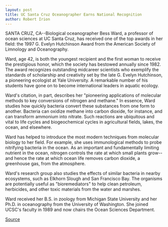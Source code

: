 ```yaml
---
layout: post
title: UC Santa Cruz Oceanographer Earns National Recognition
author: Robert Irion
---
```


SANTA CRUZ, CA--Biological oceanographer Bess Ward, a professor  of ocean sciences at UC Santa Cruz, has received one of the top  awards in her field: the 1997 G. Evelyn Hutchinson Award from the  American Society of Limnology and Oceanography.

Ward, age 42, is both the youngest recipient and the first  woman to receive the prestigious honor, which the society has  bestowed annually since 1982. The award recognizes outstanding  midcareer scientists who exemplify the standards of scholarship  and creativity set by the late G. Evelyn Hutchinson, a pioneering  ecologist at Yale University. A remarkable number of his students  have gone on to become international leaders in aquatic ecology.

Ward's citation, in part, describes her "pioneering applications  of molecular methods to key conversions of nitrogen and methane."  In essence, Ward studies how quickly bacteria convert these  substances from one form to another. Bacteria can oxidize methane  into carbon dioxide, for instance, and can transform ammonium into  nitrate. Such reactions are ubiquitous and vital to life cycles and  biogeochemical cycles in agricultural fields, lakes, the ocean, and  elsewhere.

Ward has helped to introduce the most modern techniques from  molecular biology to her field. For example, she uses immunological  methods to probe nitrifying bacteria in the ocean. As an important  and fundamentally limiting nutrient in the ocean, nitrogen controls  the rate at which small plants grow--and hence the rate at which  ocean life removes carbon dioxide, a greenhouse gas, from the  atmosphere.

Ward's research group also studies the effects of similar  bacteria in nearby ecosystems, such as Elkhorn Slough and San  Francisco Bay. The organisms are potentially useful as  "bioremediators" to help clean petroleum, herbicides, and other toxic  materials from the water and marshes.

Ward received her B.S. in zoology from Michigan State  University and her Ph.D. in oceanography from the University of  Washington. She joined UCSC's faculty in 1989 and now chairs the  Ocean Sciences Department.

[Source](http://www1.ucsc.edu/news_events/press_releases/archive/96-97/03-97/032097-UCSC_oceanographer_.html "Permalink to 032097-UCSC_oceanographer_")